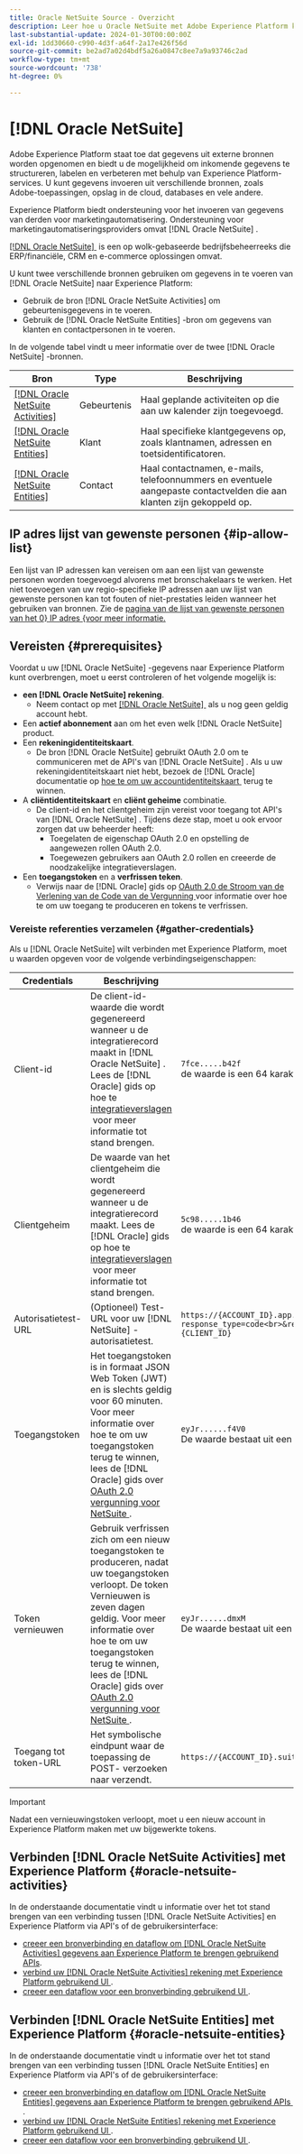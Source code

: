 ```yaml
---
title: Oracle NetSuite Source - Overzicht
description: Leer hoe u Oracle NetSuite met Adobe Experience Platform kunt verbinden via API's of de gebruikersinterface.
last-substantial-update: 2024-01-30T00:00:00Z
exl-id: 1dd30660-c990-4d3f-a64f-2a17e426f56d
source-git-commit: be2ad7a02d4bdf5a26a0847c8ee7a9a93746c2ad
workflow-type: tm+mt
source-wordcount: '738'
ht-degree: 0%

---
```


# [!DNL Oracle NetSuite]

Adobe Experience Platform staat toe dat gegevens uit externe bronnen worden opgenomen en biedt u de mogelijkheid om inkomende gegevens te structureren, labelen en verbeteren met behulp van Experience Platform-services. U kunt gegevens invoeren uit verschillende bronnen, zoals Adobe-toepassingen, opslag in de cloud, databases en vele andere.

Experience Platform biedt ondersteuning voor het invoeren van gegevens van derden voor marketingautomatisering. Ondersteuning voor marketingautomatiseringsproviders omvat [!DNL Oracle NetSuite] .

[[!DNL Oracle NetSuite] &#x200B;](https://www.netsuite.com/) is een op wolk-gebaseerde bedrijfsbeheerreeks die ERP/financiële, CRM en e-commerce oplossingen omvat.

U kunt twee verschillende bronnen gebruiken om gegevens in te voeren van [!DNL Oracle NetSuite] naar Experience Platform:

* Gebruik de bron [!DNL Oracle NetSuite Activities] om gebeurtenisgegevens in te voeren.
* Gebruik de [!DNL Oracle NetSuite Entities] -bron om gegevens van klanten en contactpersonen in te voeren.

In de volgende tabel vindt u meer informatie over de twee [!DNL Oracle NetSuite] -bronnen.

| Bron | Type | Beschrijving |
| --- | --- | --- |
| [[!DNL Oracle NetSuite Activities]](#oracle-netsuite-activities) | Gebeurtenis | Haal geplande activiteiten op die aan uw kalender zijn toegevoegd. |
| [[!DNL Oracle NetSuite Entities]](#oracle-netsuite-entities) | Klant | Haal specifieke klantgegevens op, zoals klantnamen, adressen en toetsidentificatoren. |
| [[!DNL Oracle NetSuite Entities]](#oracle-netsuite-entities) | Contact | Haal contactnamen, e-mails, telefoonnummers en eventuele aangepaste contactvelden die aan klanten zijn gekoppeld op. |

## IP adres lijst van gewenste personen {#ip-allow-list}

Een lijst van IP adressen kan vereisen om aan een lijst van gewenste personen worden toegevoegd alvorens met bronschakelaars te werken. Het niet toevoegen van uw regio-specifieke IP adressen aan uw lijst van gewenste personen kan tot fouten of niet-prestaties leiden wanneer het gebruiken van bronnen. Zie de [&#x200B; pagina van de lijst van gewenste personen van het 0&rbrace; IP adres &lbrace;voor meer informatie.](../../ip-address-allow-list.md)

## Vereisten {#prerequisites}

Voordat u uw [!DNL Oracle NetSuite] -gegevens naar Experience Platform kunt overbrengen, moet u eerst controleren of het volgende mogelijk is:

* **een [!DNL Oracle NetSuite] rekening**.
   * Neem contact op met [[!DNL Oracle NetSuite] &#x200B;](https://www.NetSuite.com/portal/company/contactus.shtml) als u nog geen geldig account hebt.
* Een **actief abonnement** aan om het even welk [!DNL Oracle NetSuite] product.
* Een **rekeningidentiteitskaart**.
   * De bron [!DNL Oracle NetSuite] gebruikt OAuth 2.0 om te communiceren met de API&#39;s van [!DNL Oracle NetSuite] . Als u uw rekeningidentiteitskaart niet hebt, bezoek de [!DNL Oracle] documentatie op [&#x200B; hoe te om uw accountidentiteitskaart &#x200B;](https://docs.oracle.com/en/cloud/saas/netsuite/ns-online-help/section_1498754928.html#Finding-Your-NetSuite-Account-ID) terug te winnen.
* A **cliëntidentiteitskaart** en **cliënt geheime** combinatie.
   * De client-id en het clientgeheim zijn vereist voor toegang tot API&#39;s van [!DNL Oracle NetSuite] . Tijdens deze stap, moet u ook ervoor zorgen dat uw beheerder heeft:
      * Toegelaten de eigenschap OAuth 2.0 en opstelling de aangewezen rollen OAuth 2.0.
      * Toegewezen gebruikers aan OAuth 2.0 rollen en creeerde de noodzakelijke integratieverslagen.
* Een **toegangstoken** en a **verfrissen teken**.
   * Verwijs naar de [!DNL Oracle] gids op [&#x200B; OAuth 2.0 de Stroom van de Verlening van de Code van de Vergunning &#x200B;](https://docs.oracle.com/en/cloud/saas/netsuite/ns-online-help/section_158074210415.html#OAuth-2.0-Authorization-Code-Grant-Flow) voor informatie over hoe te om uw toegang te produceren en tokens te verfrissen.

### Vereiste referenties verzamelen {#gather-credentials}

Als u [!DNL Oracle NetSuite] wilt verbinden met Experience Platform, moet u waarden opgeven voor de volgende verbindingseigenschappen:

| Credentials | Beschrijving | Voorbeeld |
| --- | --- | --- |
| Client-id | De client-id-waarde die wordt gegenereerd wanneer u de integratierecord maakt in [!DNL Oracle NetSuite] . Lees de [!DNL Oracle] gids op hoe te [&#x200B; integratieverslagen &#x200B;](https://docs.oracle.com/en/cloud/saas/netsuite/ns-online-help/section_157771733782.html#procedure_157838925981) voor meer informatie tot stand brengen. | `7fce.....b42f`<br> de waarde is een 64 karakterkoord. |
| Clientgeheim | De waarde van het clientgeheim die wordt gegenereerd wanneer u de integratierecord maakt. Lees de [!DNL Oracle] gids op hoe te [&#x200B; integratieverslagen &#x200B;](https://docs.oracle.com/en/cloud/saas/netsuite/ns-online-help/section_157771733782.html#procedure_157838925981) voor meer informatie tot stand brengen. | `5c98.....1b46`<br> de waarde is een 64 karakterkoord. |
| Autorisatietest-URL | (Optioneel) Test-URL voor uw [!DNL NetSuite] -autorisatietest. | `https://{ACCOUNT_ID}.app.netsuite.com<br>/app/login/oauth2/authorize.nl?response_type=code<br>&redirect_uri=https%3A%2F%2Fapi.github.com<br>&scope=rest_webservices<br>&state=ykv2XLx1BpT5Q0F3MRPHb94j<br>&client_id={CLIENT_ID}` |
| Toegangstoken | Het toegangstoken is in formaat JSON Web Token (JWT) en is slechts geldig voor 60 minuten. Voor meer informatie over hoe te om uw toegangstoken terug te winnen, lees de [!DNL Oracle] gids over [&#x200B; OAuth 2.0 vergunning voor NetSuite &#x200B;](https://docs.oracle.com/en/cloud/saas/netsuite/ns-online-help/section_158081952044.html#Step-Two-POST-Request-to-the-Token-Endpoint). | `eyJr......f4V0`<br> De waarde bestaat uit een tekenreeks van 1024 tekens die is opgemaakt als JSON Web Token (JWT). |
| Token vernieuwen | Gebruik verfrissen zich om een nieuw toegangstoken te produceren, nadat uw toegangstoken verloopt. De token Vernieuwen is zeven dagen geldig. Voor meer informatie over hoe te om uw toegangstoken terug te winnen, lees de [!DNL Oracle] gids over [&#x200B; OAuth 2.0 vergunning voor NetSuite &#x200B;](https://docs.oracle.com/en/cloud/saas/netsuite/ns-online-help/section_158081952044.html#Step-Two-POST-Request-to-the-Token-Endpoint). | `eyJr......dmxM`<br> De waarde bestaat uit een tekenreeks van 1024 tekens die is opgemaakt als JSON Web Token (JWT). |
| Toegang tot token-URL | Het symbolische eindpunt waar de toepassing de POST- verzoeken naar verzendt. | `https://{ACCOUNT_ID}.suitetalk.api.netsuite.com<br>/services/rest/auth/oauth2/v1/token` |

>[!IMPORTANT]
>
>Nadat een vernieuwingstoken verloopt, moet u een nieuw account in Experience Platform maken met uw bijgewerkte tokens.

## Verbinden [!DNL Oracle NetSuite Activities] met Experience Platform {#oracle-netsuite-activities}

In de onderstaande documentatie vindt u informatie over het tot stand brengen van een verbinding tussen [!DNL Oracle NetSuite Activities] en Experience Platform via API&#39;s of de gebruikersinterface:

* [&#x200B; creeer een bronverbinding en dataflow om  [!DNL Oracle NetSuite Activities]  gegevens aan Experience Platform te brengen gebruikend APIs &#x200B;](../../tutorials/api/create/marketing-automation/oracle-netsuite-activities.md).
* [&#x200B; verbind uw  [!DNL Oracle NetSuite Activities]  rekening met Experience Platform gebruikend UI &#x200B;](../../tutorials/ui/create/marketing-automation/oracle-netsuite-activities.md).
* [&#x200B; creeer een dataflow voor een bronverbinding gebruikend UI &#x200B;](../../tutorials/ui/dataflow/marketing-automation.md).

## Verbinden [!DNL Oracle NetSuite Entities] met Experience Platform {#oracle-netsuite-entities}

In de onderstaande documentatie vindt u informatie over het tot stand brengen van een verbinding tussen [!DNL Oracle NetSuite Entities] en Experience Platform via API&#39;s of de gebruikersinterface:

* [&#x200B; creeer een bronverbinding en dataflow om  [!DNL Oracle NetSuite Entities]  gegevens aan Experience Platform te brengen gebruikend APIs &#x200B;](../../tutorials/api/create/marketing-automation/oracle-netsuite-entities.md).
* [&#x200B; verbind uw  [!DNL Oracle NetSuite Entities]  rekening met Experience Platform gebruikend UI &#x200B;](../../tutorials/ui/create/marketing-automation/oracle-netsuite-entities.md).
* [&#x200B; creeer een dataflow voor een bronverbinding gebruikend UI &#x200B;](../../tutorials/ui/dataflow/marketing-automation.md).
